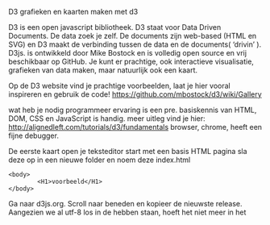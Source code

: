 D3
grafieken en kaarten maken met d3

D3
is een open javascript bibliotheek. D3 staat voor Data Driven Documents. De data zoek je zelf. De documents zijn web-based (HTML en SVG) en D3 maakt de verbinding tussen de data en de documents( ‘drivin’ ).
D3js. is ontwikkeld door Mike Bostock en is volledig open source en vrij beschikbaar op GitHub. 
Je kunt er prachtige, ook interactieve visualisatie, grafieken van data maken, maar natuurlijk ook een kaart.

Op de D3 website vind je prachtige voorbeelden, laat je hier vooral inspireren en gebruik de code! https://github.com/mbostock/d3/wiki/Gallery

wat heb je nodig
programmeer ervaring is een pre. basiskennis van HTML, DOM, CSS en JavaScript is handig. meer uitleg vind je hier: http://alignedleft.com/tutorials/d3/fundamentals
browser, chrome, heeft een fijne debugger. 

De eerste kaart
open je teksteditor 
start met een basis HTML pagina
sla deze op in een nieuwe folder en noem deze index.html


<!doctype html>
<html lang="nl">

<html>
 	<head>
		<meta charset="utf-8">
    		<title>basis HTML</title>  		 
 	</head>
       
 	<body>
     		<H1>voorbeeld</H1>
 	</body>
</html>

Ga naar d3js.org.  Scroll naar beneden en kopieer de nieuwste release.  
Aangezien we al utf-8 los in de  <head>  hebben staan, hoeft het niet meer in het <script>. (utf-8 zorgt ervoor dat alle dakjes en accenten goed komen te staan.)

	<script src=“http://d3js.org/d3.v3.min.js”></script>

De js bibliotheken, zie je in voorbeelden vaak in de <head> staan.  Het is beter om ze zover mogelijk onderaan in de <body> te plaatsen. Dit scheelt namelijk snelheid bij het laden.
Open een nieuw bestand. Noem bestand bijvoorbeeld ‘ main.css’  en plaats het in een nieuwe map: ‘style’ in dezelfde folder als je index.html. 
Je kunt ook gelijk mappen aanmaken voor:  ‘images’  en ‘ js’. 
Open je ‘index.html’ bestand en zet de link naar je css bestand in je <head> : 

<link rel="stylesheet" href=“style/main.css”/>

verander de titel in bijv. “mijn eerste kaart met d3”


<!doctype html>
<html lang="nl">

<html>
 	<head>
		<meta charset=“utf-8">
    		<title>Mijn eerste kaart met D3</title> 
		<link rel="stylesheet" href=“style/main.css”/>				 
 	</head>
       
 	<body>
     		<H1>voorbeeld</H1>
		<script src=“//d3js.org/d3.v3.min.js"></script> 
		<script> hier komt je code </script>

 	</body>
</html>


Vervang “ hier komt je code” met het volgende

<!doctype html>
<html lang="nl">

<html>
 	<head>
		<meta charset=“utf-8">
    		<title>Mijn eerste kaart met D3</title> 
		<link rel="stylesheet" href=“style/main.css”/>				 
 	</head>
       
 	<body>
     		<H1>voorbeeld</H1>
		<script> 
			//Width and height
			var w = 500;
			var h = 300;

			//Define map projection
			var projection = d3.geo.mercator()
								   .center([ 30, 40 ])
								   .translate([ w/2, h/2 ])
								   .scale([ w/4 ]);

			//Define path generator
			var path = d3.geo.path()
							 .projection(projection);

			//Create SVG
			var svg = d3.select("body")
						.append("svg")
						.attr("width", w)
						.attr("height", h);

			//Load in GeoJSON data
			d3.json("js/mapshaper_output.json", function(json) {
				
				//Bind data and create one path per GeoJSON feature
				svg.selectAll("path")
				   .data(json.features)
				   .enter()
				   .append("path")
				   .attr("d", path);
		
			});



		</script>
		<script src=“//d3js.org/d3.v3.min.js"></script> 
 	</body>
</html>

De code is geschreven. 
//de regel achter de slashes is het commentaar/verduidelijking. Dit geeft de stappen weer wat je aan het doen bent.
; altijd belangrijk geeft het einde van dit stukje code.
Als eerste heb je de width en height gedefineerd. var staat voor variabele. 
	
		//Width and height
			var w = 500;
			var h = 300;
	
 vervolgens kiezen we de projectie van de kaart. Kijk op https://github.com/mbostock/d3/wiki/Geo-Projections om de gewenste projectie te vinden. Mercator is meest standaard
center gaat met longitude en latitude. 
translate zorgt op deze manier dat de kaart nu in het midden komt 
schaal zegt iets over het zoomniveau.  

	//Define map projection
	 	var projection = d3.geo.mercator()
			 	.center([30, 40])
				.translate([ w/2, h/2 ])
				.scale([ w/7 ]);

Zodra de variable projection gemaakt is kunnen we de geografische data omzetten naar SVG dmv path 

	//Define path generator
		var path = d3.geo.path()
				.projection(projection);

Vervolgens maken we het ‘canvas’ waarin we de kaart tonen. Je maakt een variabel (var) die noem je bijv. SVG. D3 zorgt ervoor dat we de functies van D3 kunnen aanroepen. Select: selecteert 1 element van de DOM in dit geval de body. vervolgens wordt het SVG toegevoegd (append) en krijgt het nog hoogte en breedte mee (attr. van attribute).
 	
	//Create SVG
		var svg = d3.select("body")
				.append("svg")
				.attr("width", w)
				.attr("height", h);

Data inladen, ‘binden’ is de volgende stap. Je kunt D3 koppelen met data  van .csv of in dit geval .json files. Selecteert alles in path, data: check in de json de data onder features. enter: om een nieuw element te maken moet je enter gebruiken.


	//Load in GeoJSON data
		d3.json("/js/mapshaper_output.json", function(json) {

		//Bind data and create one path per GeoJSON feature
				svg.selectAll("path")
				   .data(json.features)
				   .enter()
				   .append("path")
				   .attr("d", path);
		
			});


et voila. opslaan en check in de browser of je kaart er is. 

<!doctype html>
<html lang="nl">

<html>
 	<head>
		<meta charset=“utf-8">
    		<title>Mijn eerste kaart met D3</title> 
		<link rel="stylesheet" href=“style/main.css”/>				 
 	</head>
       
 	<body>
     		<H1>voorbeeld</H1>
		<script> 
			//Width and height
			var w = 500;
			var h = 300;

			//Define map projection
			var projection = d3.geo.mercator()
								   .center([ 30, 40 ])
								   .translate([ w/2, h/2 ])
								   .scale([ w/4 ]);

			//Define path generator
			var path = d3.geo.path()
							 .projection(projection);

			//Create SVG
			var svg = d3.select("body")
						.append("svg")
						.attr("width", w)
						.attr("height", h);

			//Load in GeoJSON data
			d3.json("js/mapshaper_output.json", function(json) {
				
				//Bind data and create one path per GeoJSON feature
				svg.selectAll("path")
				   .data(json.features)
				   .enter()
				   .append("path")
				   .attr("d", path);



		
			});



		</script>
		<script src=“//d3js.org/d3.v3.min.js"></script> 
 	</body>
</html>

Je kunt nu met de projection spelen en bijvoorbeeld inzoomen op de kaart van Nederland.

		 var projection = d3.geo.mercator()
				 .center([4, 52])
				 .translate([ w/2, h/2 ])
                                           	 .scale(1000);




Nu kun je bijvoorbeeld ook de vd data als circle inladen. 

d3.json("js/vd.geojson", function(data){
                    
                    //Create a circle for each city
	svg.selectAll("circle")
  		.data(data.features)
  		.enter()
 	  	.append("circle")
  		.attr("cx", function(d) {
    	//[0] returns the first coordinate (x) of the projected value
  	return projection(d.geometry.coordinates)[0];
  	})
  	.attr("cy", function(d) {
    	//[1] returns the second coordinate (y) of the projected value
  	return projection(d.geometry.coordinates)[1];
  	})
  	.attr("r", 5)
  	.style("fill", "blue")
  	.style("opacity", 0.75);
	});
              
                   


meer weten?
boek: interactive data visualization Scott Murray. of online via http://alignedleft.com/tutorials/d3/about